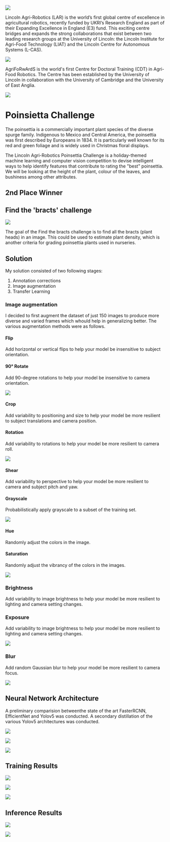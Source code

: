 ![](documentation_files/Capture.PNG)

Lincoln Agri-Robotics (LAR) is the world’s first global centre of excellence in agricultural robotics, recently funded by UKRI’s Research England as part of their Expanding Excellence in England (E3) fund. This exciting centre bridges and expands the strong collaborations that exist between two leading research groups at the University of Lincoln: the Lincoln Institute for Agri-Food Technology (LIAT) and the Lincoln Centre for Autonomous Systems (L-CAS).

![](documentation_files/1.jpg)

AgriFoRwArdS is the world's first Centre for Doctoral Training (CDT) in Agri-Food Robotics. The Centre has been established by the University of Lincoln in collaboration with the University of Cambridge and the University of East Anglia.

![](documentation_files/AgriForwards.svg)

# Poinsietta Challenge
The poinsettia is a commercially important plant species of the diverse spurge family. Indigenous to Mexico and Central America, the poinsettia was first described by Europeans in 1834. It is particularly well known for its red and green foliage and is widely used in Christmas floral displays.

The Lincoln Agri-Robotics Poinsettia Challenge is a holiday-themed machine learning and computer
vision competition to devise intelligent ways to help identify features that contribute to rating the
"best" poinsettia. We will be looking at the height of the plant, colour of the leaves, and bushiness
among other attributes.

## 2nd Place Winner

## Find the 'bracts' challenge
![](documentation_files/poinsettia_test1.jpg)

The goal of the Find the bracts challenge is to find all the bracts (plant heads) in an image. This
could be used to estimate plant density, which is another criteria for grading poinsettia plants used
in nurseries.

## Solution

My solution consisted of two following stages:
1. Annotation corrections
2. Image augmentation
3. Transfer Learning

### Image augmentation

I decided to first augment the dataset of just 150 images to produce more diverse and varied frames which whould help in generalizing better. 
The various augmentation methods were as follows.

#### Flip
Add horizontal or vertical flips to help your model be insensitive to subject orientation.
#### 90° Rotate
Add 90-degree rotations to help your model be insensitive to camera orientation.

![](documentation_files/12.PNG)

#### Crop
Add variability to positioning and size to help your model be more resilient to subject translations and camera position.
#### Rotation
Add variability to rotations to help your model be more resilient to camera roll.

![](documentation_files/34.PNG)

#### Shear
Add variability to perspective to help your model be more resilient to camera and subject pitch and yaw.
#### Grayscale
Probabilistically apply grayscale to a subset of the training set.

![](documentation_files/56.PNG)

#### Hue
Randomly adjust the colors in the image.
#### Saturation
Randomly adjust the vibrancy of the colors in the images.

![](documentation_files/78.PNG)

### Brightness
Add variability to image brightness to help your model be more resilient to lighting and camera setting changes.
### Exposure
Add variability to image brightness to help your model be more resilient to lighting and camera setting changes.

![](documentation_files/910.PNG)

### Blur
Add random Gaussian blur to help your model be more resilient to camera focus.

![](documentation_files/11.PNG)

## Neural Network Architecture
A preliminary comparision betweenthe state of the art FasterRCNN, EfficientNet and Yolov5
was conducted. A secondary distillation of the various Yolov5 architectures was conducted.

![](documentation_files/ffd.png)

![](documentation_files/yolov5.png)

![](documentation_files/yolo.png)

## Training Results
![](documentation_files/precision_recall_curve.png)

![](documentation_files/pr.png)

![](documentation_files/cf.PNG)

## Inference Results
![](documentation_files/test_batch1_pred.jpg)

![](documentation_files/unnamed.png)
